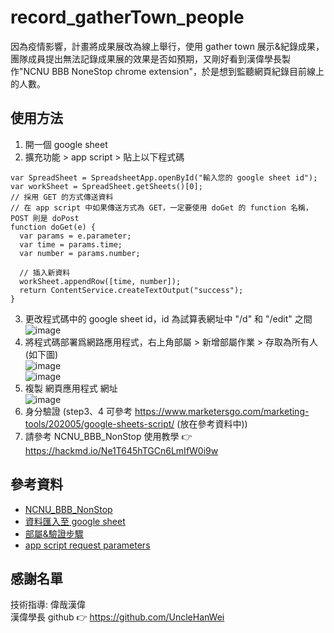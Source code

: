 # record_gatherTown_people
因為疫情影響，計畫將成果展改為線上舉行，使用 gather town 展示&紀錄成果，團隊成員提出無法記錄成果展的效果是否如預期，又剛好看到漢偉學長製作"NCNU BBB NoneStop chrome extension"，於是想到監聽網頁紀錄目前線上的人數。
## 使用方法
1. 開一個 google sheet
2. 擴充功能 > app script > 貼上以下程式碼
```javascript=
var SpreadSheet = SpreadsheetApp.openById("輸入您的 google sheet id");
var workSheet = SpreadSheet.getSheets()[0];
// 採用 GET 的方式傳送資料
// 在 app script 中如果傳送方式為 GET，一定要使用 doGet 的 function 名稱，POST 則是 doPost
function doGet(e) {
  var params = e.parameter;
  var time = params.time;
  var number = params.number;

  // 插入新資料
  workSheet.appendRow([time, number]);
  return ContentService.createTextOutput("success");
}
```
3. 更改程式碼中的 google sheet id，id 為試算表網址中 "/d" 和 "/edit" 之間
![image](https://user-images.githubusercontent.com/82037691/153189661-502d90df-b02a-4d75-b3b2-a42f67b7b42e.png)
4. 將程式碼部署爲網路應用程式，右上角部屬 > 新增部屬作業 > 存取為所有人(如下圖)<br/>
![image](https://user-images.githubusercontent.com/82037691/153187043-a2fb5d83-47ad-4f2d-965e-fafd40906a7f.png)<br/>
![image](https://user-images.githubusercontent.com/82037691/153187288-ebbdb6e0-0a2c-49d1-921b-16a423323511.png)<br/>
5. 複製 網頁應用程式 網址<br/>
![image](https://user-images.githubusercontent.com/82037691/153190157-1b8ace55-f60c-4e9f-8213-dc57f3adf776.png)
6. 身分驗證
(step3、4 可參考 https://www.marketersgo.com/marketing-tools/202005/google-sheets-script/ (放在參考資料中))
7. 請參考 NCNU_BBB_NonStop 使用教學 :point_right: https://hackmd.io/Ne1T645hTGCn6LmIfW0i9w

## 參考資料
- [NCNU_BBB_NonStop](https://github.com/UncleHanWei/NCNU_BBB_NonStop)
- [資料匯入至 google sheet](https://medium.com/unalai/%E5%AF%AB%E7%B5%A6%E7%B4%94%E5%89%8D%E7%AB%AF-%E8%AE%93-google-sheets-%E7%95%B6%E4%BD%A0%E7%9A%84%E5%BE%8C%E7%AB%AF%E5%AE%8C%E6%88%90%E5%AF%AB%E5%85%A5%E5%8A%9F%E8%83%BD-715799e5e013)
- [部屬&驗證步驟](https://www.marketersgo.com/marketing-tools/202005/google-sheets-script/)
- [app script request parameters](https://developers.google.com/apps-script/guides/web#url_parameters)
## 感謝名單
技術指導: 偉哉漢偉 <br/>
漢偉學長 github :point_right: https://github.com/UncleHanWei
